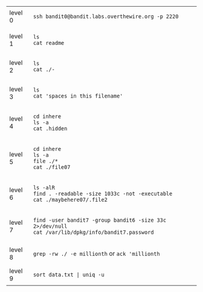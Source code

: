 <table>
<tr>
<td>level 0</td>
<td>

`ssh bandit0@bandit.labs.overthewire.org -p 2220`
</td>
</tr>
<tr>
<td>level 1</td>
<td>

`ls`\
`cat readme`
</td>
</tr>
<tr>
<td>level 2</td>
<td>

`ls`\
`cat ./-`
</td>
</tr>
<tr>
<td>level 3</td>
<td>

`ls`\
`cat 'spaces in this filename'`
</td>
</tr>
<tr>
<td>level 4</td>
<td>

`cd inhere`\
`ls -a`\
`cat .hidden`
</td>
</tr>
<tr>
<td>level 5</td>
<td>

`cd inhere`\
`ls -a`\
`file ./*`\
`cat ./file07`
</td>
</tr>
<tr>
<td>level 6</td>
<td>

`ls -alR`\
`find . -readable -size 1033c -not -executable`\
`cat ./maybehere07/.file2`
</td>
</tr>
<tr>
<td>level 7</td>
<td>

`find -user bandit7 -group bandit6 -size 33c 2>/dev/null`\
`cat /var/lib/dpkg/info/bandit7.password`
</td>
</tr>
<tr>
<td>level 8</td>
<td>

`grep -rw ./ -e millionth` or `ack 'millionth`

</td>
</tr>
<tr>
<td>level 9</td>
<td>

`sort data.txt | uniq -u`
</td>
</tr>
</table>

